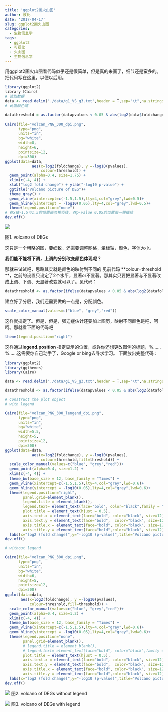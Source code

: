 ```yaml
---
title: 'ggplot2画火山图'
author: 波比
date: '2017-04-17'
slug: ggplot2画火山图
categories:
  - 生物信息学
tags:
  - ggplot2
  - 可视化
  - 火山图
  - 生物信息学
---
```


用ggplot2画火山图看代码似乎还是很简单，但是真的来画了，细节还是蛮多的。 把代码写在这里，以便以后用。

```R
library(ggplot2)
library（Cairo）
# 读取数据
data <- read.delim("./data/g1_VS_g3.txt",header = T,sep="\t",na.strings = "")
# 设置颜色域

datathreshold = as.factor(datapvalues < 0.05 & abs(log2(data$foldchange)) >=1.5)

Cairo(file="volcan_PNG_300_dpi.png", 
      type="png",
      units="in",
      bg="white",
      width=8, 
      height=6, 
      pointsize=12, 
      dpi=300)
ggplot(data=data, 
            aes(x=log2(foldchange), y =-log10(pvalues), 
                colour=threshold)) +
  geom_point(alpha=0.4, size=1.75) +
  xlim(c(-4, 4)) +
  xlab("log2 fold change") + ylab("-log10 p-value") +
  ggtitle("Volcano picture of DEG")+
  theme_gray() +
  geom_vline(xintercept=c(-1.5,1.5),lty=4,col="grey",lwd=0.5)+ 
  geom_hline(yintercept = -log10(0.05),lty=4,col="grey",lwd=0.5)+ 
  theme(legend.position="none")
# 在x轴-1.5与1.5的位置画两根竖线, 在p-value 0.05的位置画一根横线
dev.off()
```

![](https://www.tanboyu.com/wp-content/uploads/2017/04/img_58f48dfb149e9.png) 

图1. volcano of DEGs

这只是一个粗略的图，要细致，还需要调整网格，坐标轴，颜色，字体大小。

**我们能不能将下调，上调的分别改变颜色体现呢？**

那就来试试吧，思路其实就是颜色的映射到不同的 见前代码 **colour=threshold **，之前的设置只设定了2个水平，显著or不显著。那其实只要把显著与不显著改成上调、下调、无显著改变就可以了。见代码：

```R
datathreshold <- as.factor(ifelse(datapvalues < 0.05 & abs(log2(datafoldchange)) >=1.5,ifelse(log2(datafoldchange) > 1.5 ,'Up','Down'),'Not'))
```

建立好了分层，我们还需要做的一点是，分配颜色。

```R
scale_color_manual(values=c("blue", "grey","red"))
```

这样就搞定了。但是，但是，强迫症估计还要加上图历，映射不同颜色是吧，呵呵。那就看下面的代码吧

```R
theme(legend.position="right")
```

这样通过**legend.position** 指定显示的位置，或许你还想更改图例的标题，%……%……这需要你自己动手了，Google or bing去寻求学习。 下面放出完整代码：

```R
library(ggplot2)
library(ggthemes)
library(Cairo)

data <- read.delim("./data/g1_VS_g3.txt",header = T,sep="\t",na.strings = "")

datathreshold <- as.factor(ifelse(datapvalues < 0.05 & abs(log2(datafoldchange)) >=1.5,ifelse(log2(datafoldchange) > 1.5 ,'Up','Down'),'Not'))

# Construct the plot object
# with legend

Cairo(file="volcan_PNG_300_lengend_dpi.png", 
      type="png",
      units="in",
      bg="white",
      width=5.5, 
      height=5, 
      pointsize=12, 
      dpi=300)
ggplot(data=data, 
            aes(x=log2(foldchange), y =-log10(pvalues), 
                colour=threshold,fill=threshold)) +
  scale_color_manual(values=c("blue", "grey","red"))+
  geom_point(alpha=0.4, size=1.2) +
  xlim(c(-4, 4)) +
  theme_bw(base_size = 12, base_family = "Times") +
  geom_vline(xintercept=c(-1.5,1.5),lty=4,col="grey",lwd=0.6)+
  geom_hline(yintercept = -log10(0.05),lty=4,col="grey",lwd=0.6)+
  theme(legend.position="right",
        panel.grid=element_blank(),
        legend.title = element_blank(),
        legend.text= element_text(face="bold", color="black",family = "Times", size=8),
        plot.title = element_text(hjust = 0.5),
        axis.text.x = element_text(face="bold", color="black", size=12),
        axis.text.y = element_text(face="bold",  color="black", size=12),
        axis.title.x = element_text(face="bold", color="black", size=12),
        axis.title.y = element_text(face="bold",color="black", size=12))+
  labs(x="log2 (fold change)",y="-log10 (p-value)",title="Volcano picture of DEG")
dev.off()

# without legend

Cairo(file="volcan_PNG_300_dpi.png", 
      type="png",
      units="in",
      bg="white",
      width=6, 
      height=5, 
      pointsize=12, 
      dpi=300)
ggplot(data=data, 
       aes(x=log2(foldchange), y =-log10(pvalues), 
           colour=threshold,fill=threshold)) +
  scale_color_manual(values=c("blue", "grey","red"))+
  geom_point(alpha=0.4, size=1.2) +
  xlim(c(-4, 4)) +
  theme_bw(base_size = 12, base_family = "Times") +
  geom_vline(xintercept=c(-1.5,1.5),lty=4,col="grey",lwd=0.6)+
  geom_hline(yintercept = -log10(0.05),lty=4,col="grey",lwd=0.6)+
  theme(legend.position="none",
        panel.grid=element_blank(),
        # legend.title = element_blank(),
        # legend.text= element_text(face="bold", color="black",family = "Times", size=8),
        plot.title = element_text(hjust = 0.5),
        axis.text.x = element_text(face="bold", color="black", size=12),
        axis.text.y = element_text(face="bold",  color="black", size=12),
        axis.title.x = element_text(face="bold", color="black", size=12),
        axis.title.y = element_text(face="bold",color="black", size=12))+
  labs(x="log2 (fold change)",y="-log10 (p-value)",title="Volcano picture of DEG")
dev.off()
```

![](https://www.tanboyu.com/wp-content/uploads/2017/04/img_58f5ad3a872a5.png) 图2. volcano of DEGs without legend

![](https://www.tanboyu.com/wp-content/uploads/2017/04/img_58f5ad60bdb5d.png) 图3. volcano of DEGs with legend
